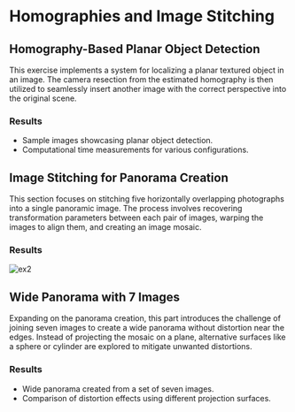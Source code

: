 # Homographies and Image Stitching

## Homography-Based Planar Object Detection

This exercise implements a system for localizing a planar textured object in an image. The camera resection from the estimated homography is then utilized to seamlessly insert another image with the correct perspective into the original scene.

### Results
- Sample images showcasing planar object detection.
- Computational time measurements for various configurations.

## Image Stitching for Panorama Creation

This section focuses on stitching five horizontally overlapping photographs into a single panoramic image. The process involves recovering transformation parameters between each pair of images, warping the images to align them, and creating an image mosaic.

### Results
![ex2](https://github.com/javipzv/homographies-and-image-stitching/assets/90279135/2633c3e1-1360-471f-a93f-4c05b95b885d)

## Wide Panorama with 7 Images

Expanding on the panorama creation, this part introduces the challenge of joining seven images to create a wide panorama without distortion near the edges. Instead of projecting the mosaic on a plane, alternative surfaces like a sphere or cylinder are explored to mitigate unwanted distortions.

### Results
- Wide panorama created from a set of seven images.
- Comparison of distortion effects using different projection surfaces.

